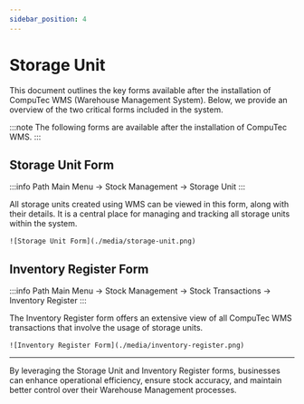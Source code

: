 ```yaml
---
sidebar_position: 4
---
```


# Storage Unit

This document outlines the key forms available after the installation of CompuTec WMS (Warehouse Management System). Below, we provide an overview of the two critical forms included in the system.

:::note
    The following forms are available after the installation of CompuTec WMS.
:::

## Storage Unit Form

:::info Path
    Main Menu → Stock Management → Storage Unit
:::

All storage units created using WMS can be viewed in this form, along with their details. It is a central place for managing and tracking all storage units within the system.

    ![Storage Unit Form](./media/storage-unit.png)

## Inventory Register Form

:::info Path
    Main Menu → Stock Management → Stock Transactions → Inventory Register
:::

The Inventory Register form offers an extensive view of all CompuTec WMS transactions that involve the usage of storage units.

    ![Inventory Register Form](./media/inventory-register.png)

---
By leveraging the Storage Unit and Inventory Register forms, businesses can enhance operational efficiency, ensure stock accuracy, and maintain better control over their Warehouse Management processes.
